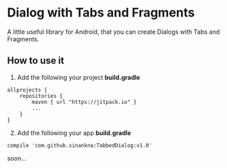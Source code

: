 # Dialog with Tabs and Fragments
A little useful library for Android, that you can create Dialogs with Tabs and Fragments.
## How to use it
1) Add the following your project <b>build.gradle</b>
```
allprojects {
    repositories { 
        maven { url "https://jitpack.io" }
        ...
    }
}
```
2) Add the following your app <b>build.gradle</b>
```
compile 'com.github.sinankna:TabbedDialog:v1.0'
```
soon...
